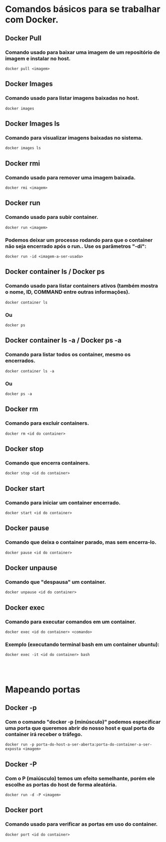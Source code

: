 # Comandos básicos para se trabalhar com Docker.

## Docker Pull

### Comando usado para baixar uma imagem de um repositório de imagem e instalar no host.

```
docker pull <imagem>
```

## Docker Images

### Comando usado para listar imagens baixadas no host.

```
docker images
```

## Docker Images ls

### Comando para visualizar imagens baixadas no sistema.

```
docker images ls
```

## Docker rmi

### Comando usado para remover uma imagem baixada.

```
docker rmi <imagem>
```

## Docker run

### Comando usado para subir container.

```
docker run <imagem>
```

### Podemos deixar um processo rodando para que o container não seja encerrado após o run.. Use os parâmetros "-di":

```
docker run -id <imagem-a-ser-usada>
```

## Docker container ls / Docker ps

### Comando usado para listar containers ativos (também mostra o nome, ID, COMMAND entre outras informações).

```
docker container ls
```
### Ou

```
docker ps
```

## Docker container ls -a / Docker ps -a

### Comando para listar todos os container, mesmo os encerrados.

```
docker container ls -a
```

### Ou

```
docker ps -a
```

## Docker rm

### Comando para excluir containers.

```
docker rm <id do container>
```

## Docker stop

### Comando que encerra containers.

```
docker stop <id do container>
```

## Docker start

### Comando para iniciar um container encerrado.

```
docker start <id do container>
```

## Docker pause

### Comando que deixa o container parado, mas sem encerra-lo.

```
docker pause <id do container>
```

## Docker unpause

### Comando que "despausa" um container.

```
docker unpause <id do container>
```

## Docker exec

### Comando para executar comandos em um container.

```
docker exec <id do container> <comando>
```
### Exemplo (executando terminal bash em um container ubuntu):

```
docker exec -it <id do container> bash
```

<br>
<br>

# Mapeando portas

## Docker -p

### Com o comando "docker -p (minúsculo)" podemos especificar uma porta que queremos abrir do nosso host e qual porta do container irá receber o tráfego.

```
docker run -p porta-do-host-a-ser-aberta:porta-do-container-a-ser-exposta <imagem>
```

## Docker -P

### Com o P (maiúsculo) temos um efeito semelhante, porém ele escolhe as portas do host de forma aleatória.

```
docker run -d -P <imagem>
```

## Docker port

### Comando usado para verificar as portas em uso do container.

```
docker port <id do container>
```